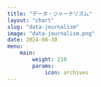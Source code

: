 ```yaml
---
title: "データ・ジャーナリズム"
layout: "chart"
slug: "data-journalism"
image: "data-journalism.png"
date: 2024-08-30
menu:
    main:
        weight: 210
        params: 
            icon: archives
---
```

